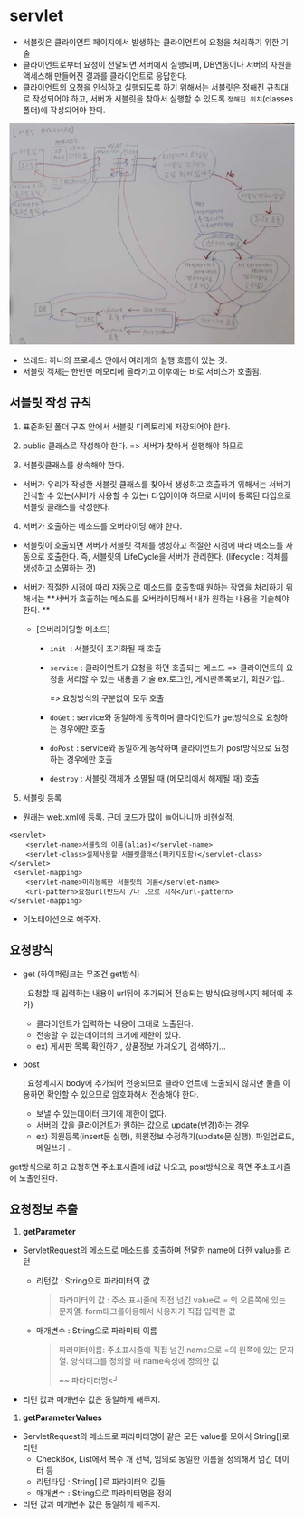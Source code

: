 # servlet

- 서블릿은 클라이언트 페이지에서 발생하는 클라이언트에 요청을 처리하기 위한 기술
- 클라이언트로부터 요청이 전달되면 서버에서 실행되며, DB연동이나 서버의 자원을 액세스해 만들어진 결과를 클라이언트로 응답한다.
- 클라이언트의 요청을 인식하고 실행되도록 하기 위해서는 서블릿은 정해진 규칙대로 작성되어야 하고, 서버가 서블릿을 찾아서 실행할 수 있도록 `정해진 위치`(classes폴더)에 작성되어야 한다.

![20200119_140559](servlet/20200119_140559.jpg)

- 쓰레드: 하나의 프로세스 안에서 여러개의 실행 흐름이 있는 것.
- 서블릿 객체는 한번만 메모리에 올라가고 이후에는 바로 서비스가 호출됨.

## 서블릿 작성 규칙

1. 표준화된 폴더 구조 안에서 서블릿 디렉토리에 저장되어야 한다.

2. public 클래스로 작성해야 한다. => 서버가 찾아서 실행해야 하므로

3. 서블릿클래스를 상속해야 한다.

- 서버가 우리가 작성한 서블릿 클래스를 찾아서 생성하고 호출하기 위해서는 서버가 인식할 수 있는(서버가 사용할 수 있는) 타입이어야 하므로 서버에 등록된 타입으로 서블릿 클래스를 작성한다.

4. 서버가 호출하는 메소드를 오버라이딩 해야 한다.

- 서블릿이 호출되면 서버가 서블릿 객체를 생성하고 적절한 시점에 따라 메소드를 자동으로 호출한다. 즉, 서블릿의 LifeCycle을 서버가 관리한다. (lifecycle : 객체를 생성하고 소멸하는 것)

- 서버가 적절한 시점에 따라 자동으로 메소드를 호출할때 원하는 작업을 처리하기 위해서는 **서버가 호출하는 메소드를 오버라이딩해서 내가 원하는 내용을 기술해야 한다. **

  - [오버라이딩할 메소드]

    - `init `: 서블릿이 초기화될 때 호출

    - `service` : 클라이언트가 요청을 하면 호출되는 메소드 => 클라이언트의 요청을 처리할 수 있는 내용을 기술 ex.로그인, 게시판목록보기, 회원가입..

       => 요청방식의 구분없이 모두 호출

    - `doGet` : service와 동일하게 동작하며 클라이언트가 get방식으로 요청하는 경우에만 호출

    - `doPost` : service와 동일하게 동작하며 클라이언트가 post방식으로 요청하는 경우에만 호출

    - `destroy` : 서블릿 객체가 소멸될 때 (메모리에서 해제될 때) 호출

5. 서블릿 등록

- 원래는 web.xml에 등록. 근데 코드가 많이 늘어나니까 비현실적.

``` servlet
<servlet> 
  	<servlet-name>서블릿의 이름(alias)</servlet-name>
  	<servlet-class>실제사용할 서블릿클래스(패키지포함)</servlet-class>
</servlet>
 <servlet-mapping>
  	<servlet-name>미리등록한 서블릿의 이름</servlet-name>
  	<url-pattern>요청url(반드시 /나 .으로 시작</url-pattern>
</servlet-mapping>
```

- 어노테이션으로 해주자.

## 요청방식

- get (하이퍼링크는 무조건 get방식)

  : 요청할 때 입력하는 내용이 url뒤에 추가되어 전송되는 방식(요청메시지 헤더에 추가)

  - 클라이언트가 입력하는 내용이 그대로 노출된다.
  - 전송할 수 있는데이터의 크기에 제한이 있다.
  - ex) 게시판 목록 확인하기, 상품정보 가져오기, 검색하기...

- post

  : 요청메시지 body에 추가되어 전송되므로 클라이언트에 노출되지 않지만 둘을 이용하면 확인할 수 있으므로 암호화해서 전송해야 한다.

  - 보낼 수 있는데이터 크기에 제한이 없다.
  - 서버의 값을 클라이언트가 원하는 값으로 update(변경)하는 경우
  - ex) 회원등록(insert문 실행), 회원정보 수정하기(update문 실행), 파일업로드, 메일쓰기 ..

get방식으로 하고 요청하면 주소표시줄에 id값 나오고, post방식으로 하면 주소표시줄에 노출안된다.

## 요청정보 추출

1. **getParameter**

- ServletRequest의 메소드로 메소드를 호출하며 전달한 name에 대한 value를 리턴

  - 리턴값 : String으로 파라미터의 값

    > 파라미터의 값 : 주소 표시줄에 직접 넘긴 value로 = 의 오른쪽에 있는 문자열. form태그를이용해서 사용자가 직접 입력한 값

  - 매개변수 : String으로 파라미터 이름

    > 파라미터이름: 주소표시줄에 직접 넘긴 name으로 =의 왼쪽에 있는 문자열. 양식태그를 정의할 때 name속성에 정의한 값
    >
    > ~~ 파라미터명<┘

- 리턴 값과 매개변수 값은 동일하게 해주자.

1.  **getParameterValues**

- ServletRequest의 메소드로 파라미터명이 같은 모든 value를 모아서 String[]로 리턴
  - CheckBox, List에서 복수 개 선택, 임의로 동일한 이름을 정의해서 넘긴 데이터 등
  - 리턴타입 : String[ ]로 파라미터의 값들
  - 매개변수 : String으로 파라미터명을 정의
- 리턴 값과 매개변수 값은 동일하게 해주자.